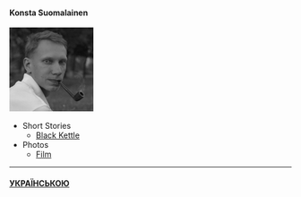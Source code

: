 #### Konsta Suomalainen

![Portrait](/img/portrait_s.png)

- Short Stories
  - [Black Kettle](/texts/blackk_e.md)
- Photos
  - [Film](/film_e.md)
  
-----
  
#### [УКРАЇНСЬКОЮ](/index.md)
